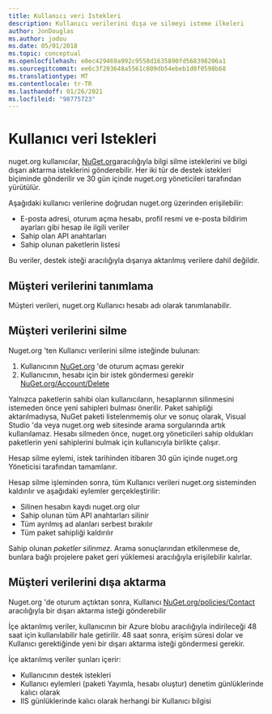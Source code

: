 ```yaml
---
title: Kullanıcı veri Istekleri
description: Kullanıcı verilerini dışa ve silmeyi isteme ilkeleri
author: JonDouglas
ms.author: jodou
ms.date: 05/01/2018
ms.topic: conceptual
ms.openlocfilehash: e0ec429469a992c9558d1635890fd568398206a1
ms.sourcegitcommit: ee6c3f203648a5561c809db54ebeb1d0f0598b68
ms.translationtype: MT
ms.contentlocale: tr-TR
ms.lasthandoff: 01/26/2021
ms.locfileid: "98775723"
---
```

# <a name="user-data-requests"></a>Kullanıcı veri Istekleri

nuget.org kullanıcılar, [NuGet.org](https://www.nuget.org)aracılığıyla bilgi silme isteklerini ve bilgi dışarı aktarma isteklerini gönderebilir. Her iki tür de destek istekleri biçiminde gönderilir ve 30 gün içinde nuget.org yöneticileri tarafından yürütülür.

Aşağıdaki kullanıcı verilerine doğrudan nuget.org üzerinden erişilebilir:

* E-posta adresi, oturum açma hesabı, profil resmi ve e-posta bildirim ayarları gibi hesap ile ilgili veriler
* Sahip olan API anahtarları
* Sahip olunan paketlerin listesi

Bu veriler, destek isteği aracılığıyla dışarıya aktarılmış verilere dahil değildir.

## <a name="identifying-customer-data"></a>Müşteri verilerini tanımlama

Müşteri verileri, nuget.org Kullanıcı hesabı adı olarak tanımlanabilir.

## <a name="deleting-customer-data"></a>Müşteri verilerini silme

Nuget.org 'ten Kullanıcı verilerini silme isteğinde bulunan:

1. Kullanıcının [NuGet.org](https://www.nuget.org) 'de oturum açması gerekir
1. Kullanıcının, hesabı için bir istek göndermesi gerekir [NuGet.org/Account/Delete](https://www.nuget.org/account/delete)

Yalnızca paketlerin sahibi olan kullanıcıların, hesaplarının silinmesini istemeden önce yeni sahipleri bulması önerilir. Paket sahipliği aktarılmadıysa, NuGet paketi listelenmemiş olur ve sonuç olarak, Visual Studio 'da veya nuget.org web sitesinde arama sorgularında artık kullanılamaz. Hesabı silmeden önce, nuget.org yöneticileri sahip oldukları paketlerin yeni sahiplerini bulmak için kullanıcıyla birlikte çalışır.

Hesap silme eylemi, istek tarihinden itibaren 30 gün içinde nuget.org Yöneticisi tarafından tamamlanır.

Hesap silme işleminden sonra, tüm Kullanıcı verileri nuget.org sisteminden kaldırılır ve aşağıdaki eylemler gerçekleştirilir:

* Silinen hesabın kaydı nuget.org olur
* Sahip olunan tüm API anahtarları silinir
* Tüm ayrılmış ad alanları serbest bırakılır
* Tüm paket sahipliği kaldırılır

Sahip olunan *paketler silinmez.* Arama sonuçlarından etkilenmese de, bunlara bağlı projelere paket geri yüklemesi aracılığıyla erişilebilir kalırlar.

## <a name="exporting-customer-data"></a>Müşteri verilerini dışa aktarma

Nuget.org 'de oturum açtıktan sonra, Kullanıcı [NuGet.org/policies/Contact](https://www.nuget.org/policies/Contact) aracılığıyla bir dışarı aktarma isteği gönderebilir

İçe aktarılmış veriler, kullanıcının bir Azure blobu aracılığıyla indirileceği 48 saat için kullanılabilir hale getirilir. 48 saat sonra, erişim süresi dolar ve Kullanıcı gerektiğinde yeni bir dışarı aktarma isteği göndermesi gerekir.

İçe aktarılmış veriler şunları içerir:

* Kullanıcının destek istekleri
* Kullanıcı eylemleri (paketi Yayımla, hesabı oluştur) denetim günlüklerinde kalıcı olarak
* IIS günlüklerinde kalıcı olarak herhangi bir Kullanıcı bilgisi

